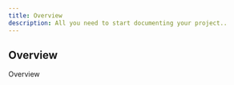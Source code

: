 ```yaml
---
title: Overview
description: All you need to start documenting your project..
---
```


## Overview

Overview
